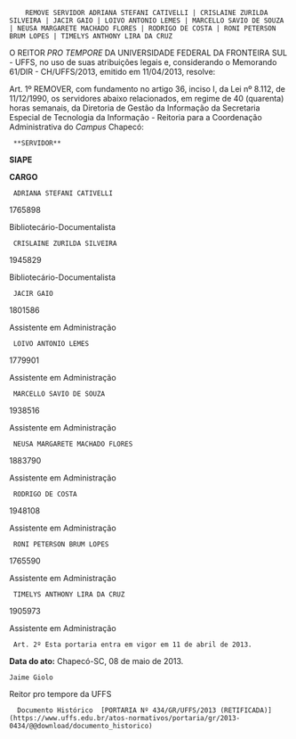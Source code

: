         REMOVE SERVIDOR ADRIANA STEFANI CATIVELLI | CRISLAINE ZURILDA SILVEIRA | JACIR GAIO | LOIVO ANTONIO LEMES | MARCELLO SAVIO DE SOUZA | NEUSA MARGARETE MACHADO FLORES | RODRIGO DE COSTA | RONI PETERSON BRUM LOPES | TIMELYS ANTHONY LIRA DA CRUZ  

O REITOR *PRO TEMPORE* DA UNIVERSIDADE FEDERAL DA FRONTEIRA SUL - UFFS, no uso de suas atribuições legais e, considerando o Memorando 61/DIR - CH/UFFS/2013, emitido em 11/04/2013, resolve:

 Art. 1º REMOVER, com fundamento no artigo 36, inciso I, da Lei nº 8.112, de 11/12/1990, os servidores abaixo relacionados, em regime de 40 (quarenta) horas semanais, da Diretoria de Gestão da Informação da Secretaria Especial de Tecnologia da Informação - Reitoria para a Coordenação Administrativa do *Campus* Chapecó:

     **SERVIDOR**

   **SIAPE**

   **CARGO**

     ADRIANA STEFANI CATIVELLI

   1765898

   Bibliotecário-Documentalista

     CRISLAINE ZURILDA SILVEIRA

   1945829

   Bibliotecário-Documentalista

     JACIR GAIO

   1801586

   Assistente em Administração

     LOIVO ANTONIO LEMES

   1779901

   Assistente em Administração

     MARCELLO SAVIO DE SOUZA

   1938516

   Assistente em Administração

     NEUSA MARGARETE MACHADO FLORES

   1883790

   Assistente em Administração

     RODRIGO DE COSTA

   1948108

   Assistente em Administração

     RONI PETERSON BRUM LOPES

   1765590

   Assistente em Administração

     TIMELYS ANTHONY LIRA DA CRUZ

   1905973

   Assistente em Administração

     Art. 2º Esta portaria entra em vigor em 11 de abril de 2013.

  

   **Data do ato:** Chapecó-SC, 08 de maio de 2013.   
 

    Jaime Giolo   
 Reitor pro tempore da UFFS 

      Documento Histórico  [PORTARIA Nº 434/GR/UFFS/2013 (RETIFICADA)](https://www.uffs.edu.br/atos-normativos/portaria/gr/2013-0434/@@download/documento_historico)     
      